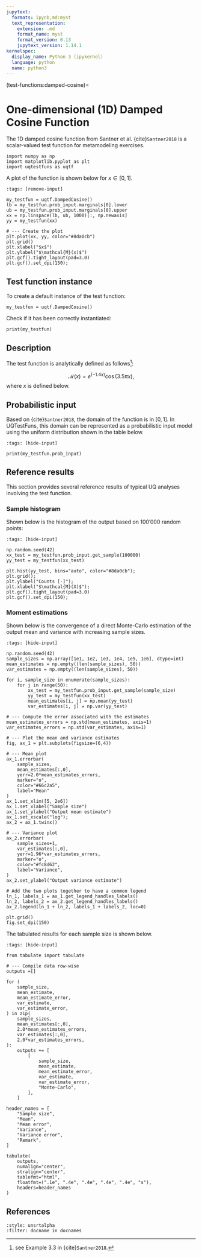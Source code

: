```yaml
---
jupytext:
  formats: ipynb,md:myst
  text_representation:
    extension: .md
    format_name: myst
    format_version: 0.13
    jupytext_version: 1.14.1
kernelspec:
  display_name: Python 3 (ipykernel)
  language: python
  name: python3
---
```


(test-functions:damped-cosine)=
# One-dimensional (1D) Damped Cosine Function

The 1D damped cosine function from Santner et al. {cite}`Santner2018` is
a scalar-valued test function for metamodeling exercises.

```{code-cell} ipython3
import numpy as np
import matplotlib.pyplot as plt
import uqtestfuns as uqtf
```

A plot of the function is shown below for $x \in [0, 1]$.

```{code-cell} ipython3
:tags: [remove-input]

my_testfun = uqtf.DampedCosine()
lb = my_testfun.prob_input.marginals[0].lower
ub = my_testfun.prob_input.marginals[0].upper
xx = np.linspace(lb, ub, 1000)[:, np.newaxis]
yy = my_testfun(xx)

# --- Create the plot
plt.plot(xx, yy, color="#8da0cb")
plt.grid()
plt.xlabel("$x$")
plt.ylabel("$\mathcal{M}(x)$")
plt.gcf().tight_layout(pad=3.0)
plt.gcf().set_dpi(150);
```

## Test function instance

To create a default instance of the test function:

```{code-cell} ipython3
my_testfun = uqtf.DampedCosine()
```

Check if it has been correctly instantiated:

```{code-cell} ipython3
print(my_testfun)
```

## Description

The test function is analytically defined as follows[^location]:

$$
\mathcal{M}(x) = e^{(-1.4 x)} \cos{(3.5 \pi x)},
$$
where $x$ is defined below.

## Probabilistic input

Based on {cite}`Santner2018`, the domain of the function is in $[0, 1]$.
In UQTestFuns, this domain can be represented as a probabilistic input model
using the uniform distribution shown in the table below.

```{code-cell} ipython3
:tags: [hide-input]

print(my_testfun.prob_input)
```

## Reference results

This section provides several reference results of typical UQ analyses involving
the test function.

### Sample histogram

Shown below is the histogram of the output based on $100'000$ random points:

```{code-cell} ipython3
:tags: [hide-input]

np.random.seed(42)
xx_test = my_testfun.prob_input.get_sample(100000)
yy_test = my_testfun(xx_test)

plt.hist(yy_test, bins="auto", color="#8da0cb");
plt.grid();
plt.ylabel("Counts [-]");
plt.xlabel("$\mathcal{M}(X)$");
plt.gcf().tight_layout(pad=3.0)
plt.gcf().set_dpi(150);
```

### Moment estimations

Shown below is the convergence of a direct Monte-Carlo estimation of
the output mean and variance with increasing sample sizes.

```{code-cell} ipython3
:tags: [hide-input]

np.random.seed(42)
sample_sizes = np.array([1e1, 1e2, 1e3, 1e4, 1e5, 1e6], dtype=int)
mean_estimates = np.empty((len(sample_sizes), 50))
var_estimates = np.empty((len(sample_sizes), 50))

for i, sample_size in enumerate(sample_sizes):
    for j in range(50):
        xx_test = my_testfun.prob_input.get_sample(sample_size)
        yy_test = my_testfun(xx_test)
        mean_estimates[i, j] = np.mean(yy_test)
        var_estimates[i, j] = np.var(yy_test)

# --- Compute the error associated with the estimates
mean_estimates_errors = np.std(mean_estimates, axis=1)
var_estimates_errors = np.std(var_estimates, axis=1)

# --- Plot the mean and variance estimates
fig, ax_1 = plt.subplots(figsize=(6,4))

# --- Mean plot
ax_1.errorbar(
    sample_sizes,
    mean_estimates[:,0],
    yerr=2.0*mean_estimates_errors,
    marker="o",
    color="#66c2a5",
    label="Mean"
)
ax_1.set_xlim([5, 2e6])
ax_1.set_xlabel("Sample size")
ax_1.set_ylabel("Output mean estimate")
ax_1.set_xscale("log");
ax_2 = ax_1.twinx()

# --- Variance plot
ax_2.errorbar(
    sample_sizes+1,
    var_estimates[:,0],
    yerr=1.96*var_estimates_errors,
    marker="o",
    color="#fc8d62",
    label="Variance",
)
ax_2.set_ylabel("Output variance estimate")

# Add the two plots together to have a common legend
ln_1, labels_1 = ax_1.get_legend_handles_labels()
ln_2, labels_2 = ax_2.get_legend_handles_labels()
ax_2.legend(ln_1 + ln_2, labels_1 + labels_2, loc=0)

plt.grid()
fig.set_dpi(150)
```

The tabulated results for each sample size is shown below.

```{code-cell} ipython3
:tags: [hide-input]

from tabulate import tabulate

# --- Compile data row-wise
outputs =[]

for (
    sample_size,
    mean_estimate,
    mean_estimate_error,
    var_estimate,
    var_estimate_error,
) in zip(
    sample_sizes,
    mean_estimates[:,0],
    2.0*mean_estimates_errors,
    var_estimates[:,0],
    2.0*var_estimates_errors,
):
    outputs += [
        [
            sample_size,
            mean_estimate,
            mean_estimate_error,
            var_estimate,
            var_estimate_error,
            "Monte-Carlo",
        ],
    ]

header_names = [
    "Sample size",
    "Mean",
    "Mean error",
    "Variance",
    "Variance error",
    "Remark",
]

tabulate(
    outputs,
    numalign="center",
    stralign="center",
    tablefmt="html",
    floatfmt=(".1e", ".4e", ".4e", ".4e", ".4e", "s"),
    headers=header_names
)
```

## References

```{bibliography}
:style: unsrtalpha
:filter: docname in docnames
```

[^location]: see Example 3.3 in {cite}`Santner2018`.